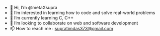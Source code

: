- 👋 Hi, I’m @metaXsupra
- 👀 I’m interested in learning how to code and solve real-world problems
- 🌱 I’m currently learning C, C++
- 💞️ I’m looking to collaborate on web and software development
- 📫 How to reach me : supratimdas373@gmail.com

<!---
metaXsupra/metaXsupra is a ✨ special ✨ repository because its `README.md` (this file) appears on your GitHub profile.
You can click the Preview link to take a look at your changes.
--->
